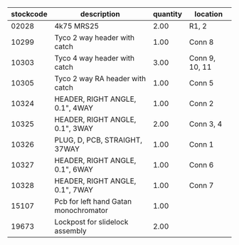 |stockcode|description|quantity|location|
|---------|-----------|--------|--------|
|02028|4k75 MRS25|2.00|R1, 2|
|10299|Tyco 2 way header with catch|1.00|Conn 8|
|10303|Tyco 4 way header with catch|3.00|Conn 9, 10, 11|
|10305|Tyco 2 way RA header with catch|1.00|Conn 5|
|10324|HEADER, RIGHT ANGLE, 0.1", 4WAY|1.00|Conn 2|
|10325|HEADER, RIGHT ANGLE, 0.1", 3WAY|2.00|Conn 3, 4|
|10326|PLUG, D, PCB, STRAIGHT, 37WAY|1.00|Conn 1|
|10327|HEADER, RIGHT ANGLE, 0.1", 6WAY|1.00|Conn 6|
|10328|HEADER, RIGHT ANGLE, 0.1", 7WAY|1.00|Conn 7|
|15107|Pcb for left hand Gatan monochromator|1.00||
|19673|Lockpost for slidelock assembly|2.00||
